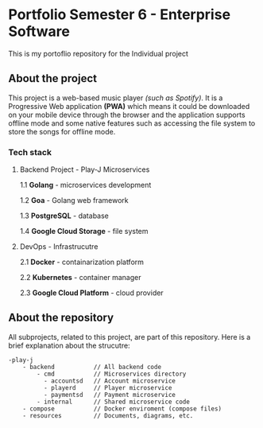 # Portfolio Semester 6 - Enterprise Software

This is my portoflio repository for the Individual project 

## About the project
This project is a web-based music player *(such as Spotify)*. It is a Progressive Web application **(PWA)** which means it could be downloaded on your mobile device through the browser and the application supports offline mode and some native features such as accessing the file system to store the songs for offline mode.

### Tech stack

1. Backend Project - Play-J Microservices

    1.1 **Golang** - microservices development

    1.2 **Goa** - Golang web framework

    1.3 **PostgreSQL** - database

    1.4 **Google Cloud Storage** - file system

2. DevOps - Infrastrucutre

    2.1 **Docker** - containarization platform

    2.2 **Kubernetes** - container manager

    2.3 **Google Cloud Platform** - cloud provider

## About the repository
All subprojects, related to this project, are part of this repository. Here is a brief explanation about the strucutre:

    -play-j
        - backend           // All backend code
            - cmd           // Microservices directory 
              - accountsd   // Account microservice
              - playerd     // Player microservice
              - paymentsd   // Payment microservice
            - internal      // Shared microservice code 
        - compose           // Docker enviroment (compose files)
        - resources         // Documents, diagrams, etc.
